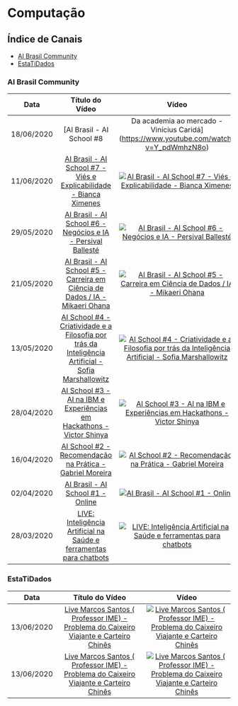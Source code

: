 # Computação

## Índice de Canais

* [AI Brasil Community](#AI-Brasil-Community)
* [EstaTiDados](#EstaTiDados)

### AI Brasil Community

| Data | Título do Vídeo                                                                                      | Vídeo |
| -------|:----------------------------------------------------------------------------------------------------:|:-----:|
| 18/06/2020 | [AI Brasil - AI School #8 | Da academia ao mercado - Vinícius Caridá](https://www.youtube.com/watch?v=Y_pdWmhzN8o) | [![AI Brasil - AI School #8 | Da academia ao mercado - Vinícius Caridá](https://img.youtube.com/vi/Y_pdWmhzN8o/mqdefault.jpg)](http://www.youtube.com/watch?v=Y_pdWmhzN8o)|
| 11/06/2020 | [AI Brasil - AI School #7 - Viés e Explicabilidade - Bianca Ximenes](https://www.youtube.com/watch?v=cS_EgWRyMZc) | [![AI Brasil - AI School #7 - Viés e Explicabilidade - Bianca Ximenes](https://img.youtube.com/vi/cS_EgWRyMZc/mqdefault.jpg)](http://www.youtube.com/watch?v=cS_EgWRyMZc)|
| 29/05/2020 | [AI Brasil - AI School #6 - Negócios e IA - Persival Ballesté](https://www.youtube.com/watch?v=gp3sAi91VQM) | [![AI Brasil - AI School #6 - Negócios e IA - Persival Ballesté](https://img.youtube.com/vi/gp3sAi91VQM/mqdefault.jpg)](http://www.youtube.com/watch?v=gp3sAi91VQM)|
| 21/05/2020 | [AI Brasil - AI School #5 - Carreira em Ciência de Dados / IA - Mikaeri Ohana](https://www.youtube.com/watch?v=jYHQvzyV_fU) | [![AI Brasil - AI School #5 - Carreira em Ciência de Dados / IA - Mikaeri Ohana](https://img.youtube.com/vi/jYHQvzyV_fU/mqdefault.jpg)](http://www.youtube.com/watch?v=jYHQvzyV_fU)|
| 13/05/2020 | [AI School #4 - Criatividade e a Filosofia por trás da Inteligência Artificial - Sofia Marshallowitz](https://www.youtube.com/watch?v=vPFRdW5WeCc) | [![AI School #4 - Criatividade e a Filosofia por trás da Inteligência Artificial - Sofia Marshallowitz](https://img.youtube.com/vi/vPFRdW5WeCc/mqdefault.jpg)](http://www.youtube.com/watch?v=vPFRdW5WeCc)|
| 28/04/2020 | [AI School #3 - AI na IBM e Experiências em Hackathons - Victor Shinya](https://www.youtube.com/watch?v=luN227BGNn4) | [![AI School #3 - AI na IBM e Experiências em Hackathons - Victor Shinya](https://img.youtube.com/vi/luN227BGNn4/mqdefault.jpg)](http://www.youtube.com/watch?v=luN227BGNn4)|
| 16/04/2020 | [AI School #2 - Recomendação na Prática - Gabriel Moreira](https://www.youtube.com/watch?v=A9YB4yKTONk) | [![AI School #2 - Recomendação na Prática - Gabriel Moreira](https://img.youtube.com/vi/A9YB4yKTONk/mqdefault.jpg)](http://www.youtube.com/watch?v=A9YB4yKTONk)|
| 02/04/2020 | [AI Brasil - AI School #1 - Online](https://www.youtube.com/watch?v=RQR2zVmiLXQ) | [![AI Brasil - AI School #1 - Online](https://img.youtube.com/vi/RQR2zVmiLXQ/mqdefault.jpg)](http://www.youtube.com/watch?v=RQR2zVmiLXQ)|
| 28/03/2020 | [LIVE: Inteligência Artificial na Saúde e ferramentas para chatbots](https://www.youtube.com/watch?v=mO5QbTAOKgQ) | [![LIVE: Inteligência Artificial na Saúde e ferramentas para chatbots](https://img.youtube.com/vi/mO5QbTAOKgQ/mqdefault.jpg)](http://www.youtube.com/watch?v=mO5QbTAOKgQ)|

### EstaTiDados

| Data | Título do Vídeo                                                                                      | Vídeo |
| -------|:----------------------------------------------------------------------------------------------------:|:-----:|
| 13/06/2020 | [Live Marcos Santos ( Professor IME) - Problema do Caixeiro Viajante e Carteiro Chinês](https://www.youtube.com/watch?v=1cofTGpUWj0) | [![Live Marcos Santos ( Professor IME) - Problema do Caixeiro Viajante e Carteiro Chinês](https://img.youtube.com/vi/1cofTGpUWj0/mqdefault.jpg)](http://www.youtube.com/watch?v=1cofTGpUWj0)|
| 13/06/2020 | [Live Marcos Santos ( Professor IME) - Problema do Caixeiro Viajante e Carteiro Chinês](https://www.youtube.com/watch?v=reliCzJ5w8A) | [![Live Marcos Santos ( Professor IME) - Problema do Caixeiro Viajante e Carteiro Chinês](https://img.youtube.com/vi/reliCzJ5w8A/mqdefault.jpg)](http://www.youtube.com/watch?v=reliCzJ5w8A)|
